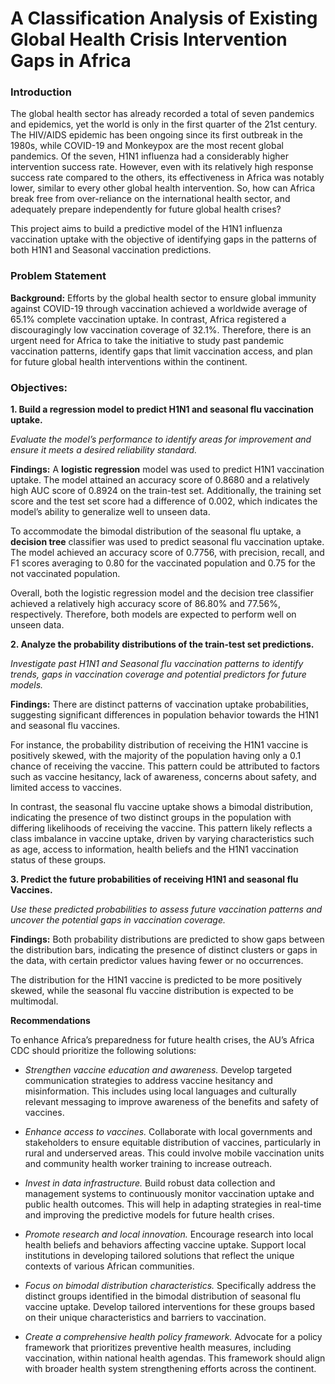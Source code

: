 # A Classification Analysis of Existing Global Health Crisis Intervention Gaps in Africa

### Introduction

The global health sector has already recorded a total of seven pandemics and epidemics, yet the world is only in the first quarter of the 21st century. The HIV/AIDS epidemic has been ongoing since its first outbreak in the 1980s, while COVID-19 and Monkeypox are the most recent global pandemics. Of the seven, H1N1 influenza had a considerably higher intervention success rate. However, even with its relatively high response success rate compared to the others, its effectiveness in Africa was notably lower, similar to every other global health intervention. So, how can Africa break free from over-reliance on the international health sector, and adequately prepare independently for future global health crises?

This project aims to build a predictive model of the H1N1 influenza vaccination uptake with the objective of identifying gaps in the patterns of both H1N1 and Seasonal vaccination predictions.

### Problem Statement

**Background:** 
Efforts by the global health sector to ensure global immunity against COVID-19 through vaccination achieved a worldwide average of 65.1% complete vaccination uptake. In contrast, Africa registered a discouragingly low vaccination coverage of 32.1%. Therefore, there is an urgent need for Africa to take the initiative to study past pandemic vaccination patterns, identify gaps that limit vaccination access, and plan for future global health interventions within the continent.

### Objectives:

**1. Build a regression model to predict H1N1 and seasonal flu vaccination uptake.**

*Evaluate the model’s performance to identify areas for improvement and ensure it meets a desired reliability standard.*

**Findings:** A **logistic regression** model was used to predict H1N1 vaccination uptake. The model attained an accuracy score of 0.8680 and a relatively high AUC score of 0.8924 on the train-test set. Additionally, the training set score and the test set score had a difference of 0.002, which indicates the model’s ability to generalize well to unseen data. 

To accommodate the bimodal distribution of the seasonal flu uptake, a **decision tree** classifier was used to predict seasonal flu vaccination uptake. The model achieved an accuracy score of 0.7756, with precision, recall, and F1 scores averaging to 0.80 for the vaccinated population and 0.75 for the not vaccinated population.

Overall, both the logistic regression model and the decision tree classifier achieved a relatively high accuracy score of 86.80% and 77.56%, respectively. Therefore, both models are expected to perform well on unseen data.


**2. Analyze the probability distributions of the train-test set predictions.**

*Investigate past H1N1 and Seasonal flu vaccination patterns to identify trends, gaps in vaccination coverage and potential predictors for future models.*

**Findings:** There are distinct patterns of vaccination uptake probabilities, suggesting significant differences in population behavior towards the H1N1 and seasonal flu vaccines.

For instance, the probability distribution of receiving the H1N1 vaccine is positively skewed, with the majority of the population having only a 0.1 chance of receiving the vaccine. This pattern could be attributed to factors such as vaccine hesitancy, lack of awareness, concerns about safety, and limited access to vaccines.

In contrast, the seasonal flu vaccine uptake shows a bimodal distribution, indicating the presence of two distinct groups in the population with differing likelihoods of receiving the vaccine. This pattern likely reflects a class imbalance in vaccine uptake, driven by varying characteristics such as age, access to information, health beliefs and the H1N1 vaccination status of these groups.

**3. Predict the future probabilities of receiving H1N1 and seasonal flu Vaccines.**

*Use these predicted probabilities to assess future vaccination patterns and uncover the potential gaps in vaccination coverage.*

**Findings:** Both probability distributions are predicted to show gaps between the distribution bars, indicating the presence of distinct clusters or gaps in the data, with certain predictor values having fewer or no occurrences. 

The distribution for the H1N1 vaccine is predicted to be more positively skewed, while the seasonal flu vaccine distribution is expected to be multimodal.

**Recommendations**

To enhance Africa’s preparedness for future health crises, the AU’s Africa CDC should prioritize the following solutions:

* *Strengthen vaccine education and awareness.*
Develop targeted communication strategies to address vaccine hesitancy and misinformation. This includes using local languages and culturally relevant messaging to improve awareness of the benefits and safety of vaccines.

* *Enhance access to vaccines.*
Collaborate with local governments and stakeholders to ensure equitable distribution of vaccines, particularly in rural and underserved areas. This could involve mobile vaccination units and community health worker training to increase outreach.

* *Invest in data infrastructure.*
Build robust data collection and management systems to continuously monitor vaccination uptake and public health outcomes. This will help in adapting strategies in real-time and improving the predictive models for future health crises.

* *Promote research and local innovation.*
Encourage research into local health beliefs and behaviors affecting vaccine uptake. Support local institutions in developing tailored solutions that reflect the unique contexts of various African communities.

* *Focus on bimodal distribution characteristics.*
Specifically address the distinct groups identified in the bimodal distribution of seasonal flu vaccine uptake. Develop tailored interventions for these groups based on their unique characteristics and barriers to vaccination.

* *Create a comprehensive health policy framework.*
Advocate for a policy framework that prioritizes preventive health measures, including vaccination, within national health agendas. This framework should align with broader health system strengthening efforts across the continent.
